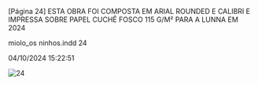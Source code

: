 [Página 24]
ESTA OBRA FOI COMPOSTA EM ARIAL ROUNDED E
CALIBRI E IMPRESSA SOBRE PAPEL CUCHÊ FOSCO 115 G/M²
PARA A LUNNA EM 2024

miolo_os ninhos.indd 24

04/10/2024 15:22:51

![24](./img/page_24-01.jpg)
